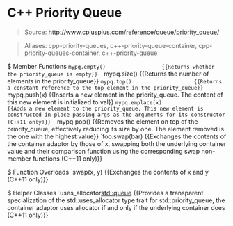 # C++ Priority Queue

> Source: http://www.cplusplus.com/reference/queue/priority_queue/

> Aliases: cpp-priority-queues, c++-priority-queue-container, cpp-priority-queues-container, c++-priority-queue

$ Member Functions
    `mypq.empty()                  {{Returns whether the priority_queue is empty}} 
    `mypq.size()                   {{Returns the number of elements in the priority_queue}} 
    `mypq.top()                    {{Returns a constant reference to the top element in the priority_queue}} 
    `mypq.push(x)                  {{Inserts a new element in the priority_queue. The content of this new element is initialized to val}} 
    `mypq.emplace(x)               {{Adds a new element to the priority_queue. This new element is constructed in place passing args as the arguments for its constructor (C++11 only)}} 
    `mypq.pop()                    {{Removes the element on top of the priority_queue, effectively reducing its size by one. The element removed is the one with the highest value}} 
    `foo.swap(bar)                 {{Exchanges the contents of the container adaptor by those of x, swapping both the underlying container value and their comparison function using the corresponding swap non-member functions (C++11 only)}} 

$ Function Overloads
    `swap(x, y)                    {{Exchanges the contents of x and y (C++11 only)}} 

$ Helper Classes
    `uses_allocator<std::queue>    {{Provides a transparent specialization of the std::uses_allocator type trait for std::priority_queue, the container adaptor uses allocator if and only if the underlying container does (C++11 only)}} 

